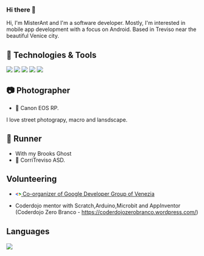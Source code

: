 ### Hi there 👋
Hi, I'm MisterAnt and I'm a software developer.
Mostly, I'm interested in mobile app development with a focus on Android. 
Based in Treviso near the beautiful Venice city.

## 🔧 Technologies & Tools
![](https://img.shields.io/badge/Code-Kotlin-informational?style=flat&logo=kotlin&logoColor=white&color=ff7900)
![](https://img.shields.io/badge/Code-Java-informational?style=flat&logo=java&logoColor=white&color=ff7900)
![](https://img.shields.io/badge/OS-Android-informational?style=flat&logo=android&logoColor=white&color=ff7900)
![](https://img.shields.io/badge/Editor-IntelliJ_IDEA-informational?style=flat&logo=intellij-idea&logoColor=white&color=ff7900)
![](https://img.shields.io/badge/Editor-Android_Studio-informational?style=flat&logo=android-studio&logoColor=white&color=ff7900)

## 📷 Photographer
- 💞  Canon EOS RP.

I love street photograpy, macro and lansdscape.


## 🏃 Runner
- With my Brooks Ghost
- 💙 CorriTreviso ASD.

## Volunteering
- <a href="https://gdg.community.dev/gdg-venezia"><img align="center" src="https://github.com/MisterAnt92/misterAnt92/blob/main/gdg25.png" width="15px"> Co-organizer of Google Developer Group of Venezia</a><br>


- Coderdojo mentor with Scratch,Arduino,Microbit and AppInventor (Coderdojo Zero Branco - https://coderdojozerobranco.wordpress.com/)

## Languages
<!-- Most used languages -->
<a href="https://github.com/Barros9">
  <img align="center" src="https://github-readme-stats.vercel.app/api/top-langs/?username=Barros9&title_color=ffffff&text_color=c9cacc&icon_color=ff7900&bg_color=1d1f21" />
</a>



<!--
**MisterAnt92/misterAnt92** is a ✨ _special_ ✨ repository because its `README.md` (this file) appears on your GitHub profile.

Here are some ideas to get you started:

- 🔭 I’m currently working on ...
- 🌱 I’m currently learning ...
- 👯 I’m looking to collaborate on ...
- 🤔 I’m looking for help with ...
- 💬 Ask me about ...
- 📫 How to reach me: ...
- 😄 Pronouns: ...
- ⚡ Fun fact: ...
-->
